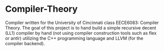 # Compiler-Theory
Compiler written for the University of Cincinnati class EECE6083: Compiler Theory. The goal of this project is to hand build a simple recursive decent (LL1) compiler by hand (not using compiler construction tools such as flex or antlr) utilizing the C++ programming language and LLVM (for the compiler backend).

